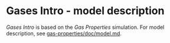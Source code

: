# Gases Intro - model description

_Gases Intro_ is based on the _Gas Properties_ simulation.
For model description,
see [gas-properties/doc/model.md](https://github.com/phetsims/gas-properties/blob/main/doc/model.md).
